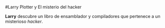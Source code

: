 #Larry Plotter y El misterio del hacker

**Larry** descubre un libro de ensamblador y compiladores que pertenece a un misterioso *hacker*.
